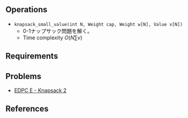 ## Operations

- `knapsack_small_value(int N, Weight cap, Weight w[N], Value v[N])`
	- 0-1ナップサック問題を解く。
	- Time complexity $O(N \sum v)$

## Requirements

## Problems

- [EDPC E - Knapsack 2](https://atcoder.jp/contests/dp/tasks/dp_e)

## References

